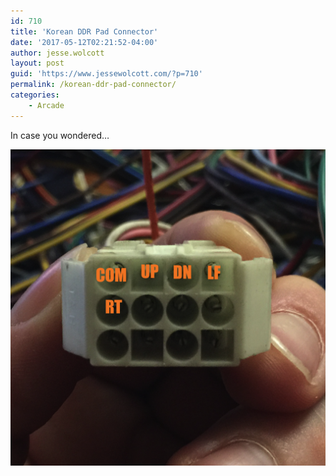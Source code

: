 ```yaml
---
id: 710
title: 'Korean DDR Pad Connector'
date: '2017-05-12T02:21:52-04:00'
author: jesse.wolcott
layout: post
guid: 'https://www.jessewolcott.com/?p=710'
permalink: /korean-ddr-pad-connector/
categories:
    - Arcade
---
```


In case you wondered…

![Koreanpadconnector](/assets/img/2017/05/koreanpadconnector.png)